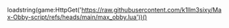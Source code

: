 loadstring(game:HttpGet('https://raw.githubusercontent.com/k1llm3sixy/Max-Obby-script/refs/heads/main/max_obby.lua'))()
